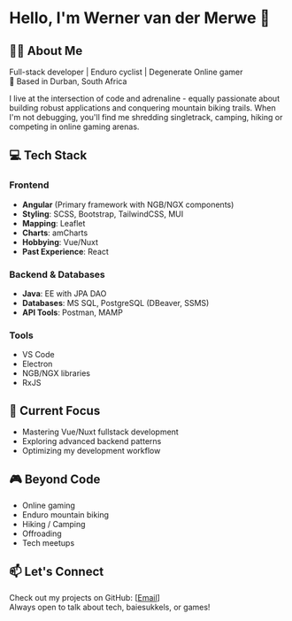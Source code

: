 
# Hello, I'm Werner van der Merwe 👋

## 🚵‍♂️ About Me

Full-stack developer | Enduro cyclist | Degenerate Online gamer  
📍 Based in Durban, South Africa  

I live at the intersection of code and adrenaline - equally passionate about building robust applications and conquering mountain biking trails. When I'm not debugging, you'll find me shredding singletrack, camping, hiking or competing in online gaming arenas.

## 💻 Tech Stack

### Frontend
- **Angular** (Primary framework with NGB/NGX components)
- **Styling**: SCSS, Bootstrap, TailwindCSS, MUI
- **Mapping**: Leaflet
- **Charts**: amCharts
- **Hobbying**: Vue/Nuxt
- **Past Experience**: React

### Backend & Databases
- **Java**: EE with JPA DAO
- **Databases**: MS SQL, PostgreSQL (DBeaver, SSMS)
- **API Tools**: Postman, MAMP

### Tools
- VS Code
- Electron
- NGB/NGX libraries
- RxJS

## 🌱 Current Focus
- Mastering Vue/Nuxt fullstack development
- Exploring advanced backend patterns
- Optimizing my development workflow

## 🎮 Beyond Code
- Online gaming
- Enduro mountain biking
- Hiking / Camping
- Offroading
- Tech meetups

## 📫 Let's Connect
Check out my projects on GitHub: [[Email](wernervandermerwe@rocketmail.com)]  
Always open to talk about tech, baiesukkels, or games!
